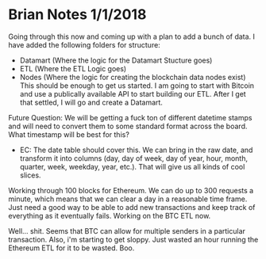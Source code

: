 # Brian Notes 1/1/2018
Going through this now and coming up with a plan to add a bunch of data.
I have added the following folders for structure:
- Datamart (Where the logic for the Datamart Stucture goes)
- ETL (Where the ETL Logic goes)
- Nodes (Where the logic for creating the blockchain data nodes exist)
This should be enough to get us started.
I am going to start with Bitcoin and use a publically available API to start
building our ETL. After I get that settled, I will go and create a Datamart.

Future Question: We will be getting a fuck ton of different datetime stamps
and will need to convert them to some standard format across the board. What
timestamp will be best for this?
- EC: The date table should cover this. We can bring in the raw date, and transform it into columns (day, day of week, day of year, hour, month, quarter, week, weekday, year, etc.). That will give us all kinds of cool slices.

Working through 100 blocks for Ethereum. We can do up to 300 requests a minute,
which means that we can clear a day in a reasonable time frame.
Just need a good way to be able to add new transactions and keep track of
everything as it eventually fails. Working on the BTC ETL now.

Well... shit. Seems that BTC can allow for multiple senders in a particular
transaction. Also, i'm starting to get sloppy. Just wasted an hour running the
Ethereum ETL for it to be wasted. Boo.
